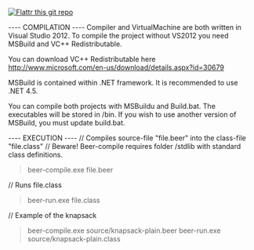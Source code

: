 [![Flattr this git repo](http://api.flattr.com/button/flattr-badge-large.png)](https://flattr.com/submit/auto?user_id=angrykarl&url=https://github.com/maca89/Beer&title=Beer&language=&tags=github&category=software)

----  COMPILATION  ----
Compiler and VirtualMachine are both written in Visual Studio 2012. To compile the project without VS2012 you need MSBuild and VC++ Redistributable.

You can download VC++ Redistributable here http://www.microsoft.com/en-us/download/details.aspx?id=30679 

MSBuild is contained within .NET framework. It is recommended to use .NET 4.5. 

You can compile both projects with MSBuildu and Build.bat. The executables will be stored in /bin. If you wish to use another version of MSBuild, you must update build.bat.


----  EXECUTION  ----
// Compiles source-file "file.beer" into the class-file "file.class"
// Beware! Beer-compile requires folder /stdlib with standard class definitions.
> beer-compile.exe file.beer

// Runs file.class
> beer-run.exe file.class

// Example of the knapsack
> beer-compile.exe source/knapsack-plain.beer
> beer-run.exe source/knapsack-plain.class

